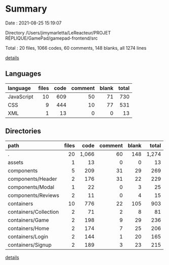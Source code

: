 # Summary

Date : 2021-08-25 15:19:07

Directory /Users/jimymarletta/LeReacteur/PROJET RÉPLIQUE/GamePad/gamepad-frontend/src

Total : 20 files,  1066 codes, 60 comments, 148 blanks, all 1274 lines

[details](details.md)

## Languages
| language | files | code | comment | blank | total |
| :--- | ---: | ---: | ---: | ---: | ---: |
| JavaScript | 10 | 609 | 50 | 71 | 730 |
| CSS | 9 | 444 | 10 | 77 | 531 |
| XML | 1 | 13 | 0 | 0 | 13 |

## Directories
| path | files | code | comment | blank | total |
| :--- | ---: | ---: | ---: | ---: | ---: |
| . | 20 | 1,066 | 60 | 148 | 1,274 |
| assets | 1 | 13 | 0 | 0 | 13 |
| components | 5 | 209 | 31 | 29 | 269 |
| components/Header | 2 | 176 | 31 | 22 | 229 |
| components/Modal | 1 | 22 | 0 | 3 | 25 |
| components/Reviews | 2 | 11 | 0 | 4 | 15 |
| containers | 10 | 776 | 22 | 105 | 903 |
| containers/Collection | 2 | 71 | 2 | 8 | 81 |
| containers/Game | 2 | 198 | 9 | 29 | 236 |
| containers/Home | 2 | 174 | 7 | 25 | 206 |
| containers/Login | 2 | 144 | 1 | 20 | 165 |
| containers/Signup | 2 | 189 | 3 | 23 | 215 |

[details](details.md)